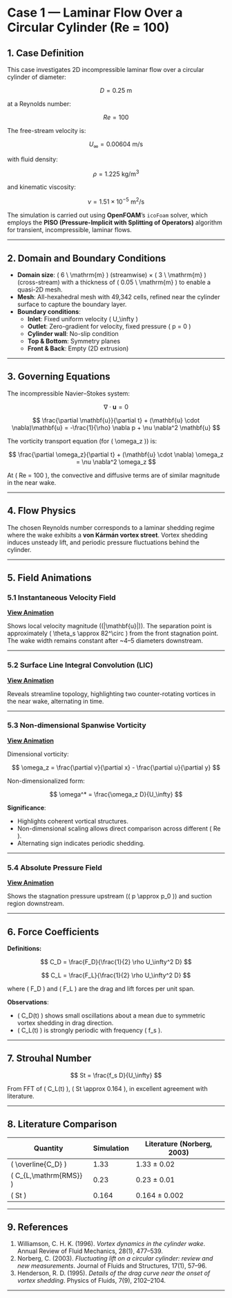 # Case 1 — Laminar Flow Over a Circular Cylinder (Re = 100)

## 1. Case Definition
This case investigates 2D incompressible laminar flow over a circular cylinder of diameter:

$$
D = 0.25 \ \mathrm{m}
$$

at a Reynolds number:

$$
Re = 100
$$

The free-stream velocity is:

$$
U_\infty = 0.00604 \ \mathrm{m/s}
$$

with fluid density:

$$
\rho = 1.225 \ \mathrm{kg/m^3}
$$

and kinematic viscosity:

$$
\nu = 1.51 \times 10^{-5} \ \mathrm{m^2/s}
$$

The simulation is carried out using **OpenFOAM**’s `icoFoam` solver, which employs the **PISO (Pressure-Implicit with Splitting of Operators)** algorithm for transient, incompressible, laminar flows.

---

## 2. Domain and Boundary Conditions

- **Domain size**: \( 6 \ \mathrm{m} \) (streamwise) × \( 3 \ \mathrm{m} \) (cross-stream) with a thickness of \( 0.05 \ \mathrm{m} \) to enable a quasi-2D mesh.
- **Mesh**: All-hexahedral mesh with 49,342 cells, refined near the cylinder surface to capture the boundary layer.
- **Boundary conditions**:
  - **Inlet**: Fixed uniform velocity \( U_\infty \)
  - **Outlet**: Zero-gradient for velocity, fixed pressure \( p = 0 \)
  - **Cylinder wall**: No-slip condition
  - **Top & Bottom**: Symmetry planes
  - **Front & Back**: Empty (2D extrusion)

---

## 3. Governing Equations

The incompressible Navier–Stokes system:

$$
\nabla \cdot \mathbf{u} = 0
$$

$$
\frac{\partial \mathbf{u}}{\partial t} + (\mathbf{u} \cdot \nabla)\mathbf{u} = -\frac{1}{\rho} \nabla p + \nu \nabla^2 \mathbf{u}
$$

The vorticity transport equation (for \( \omega_z \)) is:

$$
\frac{\partial \omega_z}{\partial t} + (\mathbf{u} \cdot \nabla) \omega_z = \nu \nabla^2 \omega_z
$$

At \( Re = 100 \), the convective and diffusive terms are of similar magnitude in the near wake.

---

## 4. Flow Physics

The chosen Reynolds number corresponds to a laminar shedding regime where the wake exhibits a **von Kármán vortex street**. Vortex shedding induces unsteady lift, and periodic pressure fluctuations behind the cylinder.

---

## 5. Field Animations

### 5.1 Instantaneous Velocity Field  
**[View Animation](https://github.com/Ahmed-NILIKKAR/Opensource-CFD/blob/main/GIFs/C1.1_Inst_Velocity.gif?raw=true)**  

Shows local velocity magnitude \((|\mathbf{u}|)\). The separation point is approximately \( \theta_s \approx 82^\circ \) from the front stagnation point. The wake width remains constant after ~4–5 diameters downstream.

---

### 5.2 Surface Line Integral Convolution (LIC)  
**[View Animation](https://github.com/Ahmed-NILIKKAR/Opensource-CFD/blob/main/GIFs/C1.1_LIC.gif?raw=true)**  

Reveals streamline topology, highlighting two counter-rotating vortices in the near wake, alternating in time.

---

### 5.3 Non-dimensional Spanwise Vorticity  
**[View Animation](https://github.com/Ahmed-NILIKKAR/Opensource-CFD/blob/main/GIFs/C1.1_Omega_Star.gif?raw=true)**  

Dimensional vorticity:

$$
\omega_z = \frac{\partial v}{\partial x} - \frac{\partial u}{\partial y}
$$

Non-dimensionalized form:

$$
\omega^* = \frac{\omega_z D}{U_\infty}
$$

**Significance**:  
- Highlights coherent vortical structures.  
- Non-dimensional scaling allows direct comparison across different \( Re \).  
- Alternating sign indicates periodic shedding.

---

### 5.4 Absolute Pressure Field  
**[View Animation](https://raw.githubusercontent.com/Ahmed-NILIKKAR/Opensource-CFD/main/GIFs/C1.1_Pabs.gif)**  

Shows the stagnation pressure upstream (\( p \approx p_0 \)) and suction region downstream.

---

## 6. Force Coefficients

**Definitions:**

$$
C_D = \frac{F_D}{\frac{1}{2} \rho U_\infty^2 D}
$$

$$
C_L = \frac{F_L}{\frac{1}{2} \rho U_\infty^2 D}
$$

where \( F_D \) and \( F_L \) are the drag and lift forces per unit span.

**Observations**:
- \( C_D(t) \) shows small oscillations about a mean due to symmetric vortex shedding in drag direction.
- \( C_L(t) \) is strongly periodic with frequency \( f_s \).

---

## 7. Strouhal Number

$$
St = \frac{f_s D}{U_\infty}
$$

From FFT of \( C_L(t) \), \( St \approx 0.164 \), in excellent agreement with literature.

---

## 8. Literature Comparison

| Quantity | Simulation | Literature (Norberg, 2003) |
|----------|------------|----------------------------|
| \( \overline{C_D} \) | 1.33 | 1.33 ± 0.02 |
| \( C_{L,\mathrm{RMS}} \) | 0.23 | 0.23 ± 0.01 |
| \( St \) | 0.164 | 0.164 ± 0.002 |

---

## 9. References
1. Williamson, C. H. K. (1996). *Vortex dynamics in the cylinder wake*. Annual Review of Fluid Mechanics, 28(1), 477–539.  
2. Norberg, C. (2003). *Fluctuating lift on a circular cylinder: review and new measurements*. Journal of Fluids and Structures, 17(1), 57–96.  
3. Henderson, R. D. (1995). *Details of the drag curve near the onset of vortex shedding*. Physics of Fluids, 7(9), 2102–2104.

---
